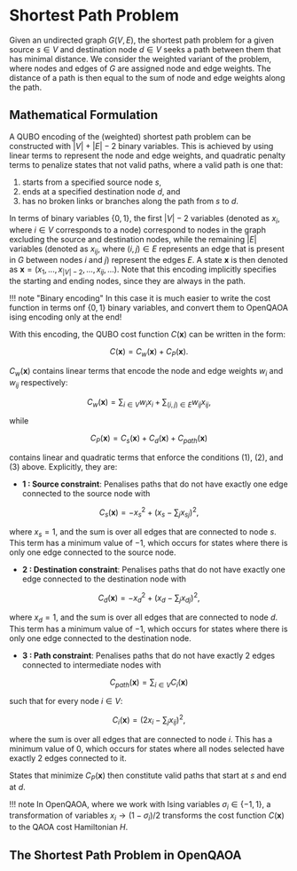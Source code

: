 # Shortest Path Problem

Given an undirected graph $G(V,E)$, the shortest path problem for a given source $s \in V$ and destination node $d \in V$ seeks a path between them that has minimal distance. We consider the weighted variant of the problem, where nodes and edges of $G$ are assigned node and edge weights. The distance of a path is then equal to the sum of node and edge weights along the path.

## Mathematical Formulation

A QUBO encoding of the (weighted) shortest path problem can be constructed with $|V| + |E| - 2$ binary variables. This is achieved by using linear terms to represent the node and edge weights, and quadratic penalty terms to penalize states that not valid paths, where a valid path is one that:

1.  starts from a specified source node $s$,
2.  ends at a specified destination node $d$, and
3.  has no broken links or branches along the path from $s$ to $d$.

In terms of binary variables $\{0, 1\}$, the first $|V|-2$ variables (denoted as $x_i$, where $i \in V$ corresponds to a node) correspond to nodes in the graph excluding the source and destination nodes, while the remaining $|E|$ variables (denoted as $x_{ij}$, where $(i,j) \in E$ represents an edge that is present in $G$ between nodes $i$ and $j$) represent the edges $E$. A state $\textbf{x}$ is then denoted as $\textbf{x} = (x_1,..., x_{|V|-2},...,x_{ij},...)$. Note that this encoding implicitly specifies the starting and ending nodes, since they are always in the path.

!!! note "Binary encoding"
    In this case it is much easier to write the cost function in terms onf $\{0,1\}$ binary variables, and convert them to OpenQAOA ising encoding only at the end!


With this encoding, the QUBO cost function $C(\textbf{x})$ can be written in the form: 

$$
C(\textbf{x}) = C_w(\textbf{x}) + C_P(\textbf{x}). 
$$

$C_w(\textbf{x})$ contains linear terms that encode the node and edge weights $w_i$ and $w_{ij}$ respectively:

$$
C_w(\textbf{x})= \sum_{i \in V} w_i x_i+ \sum_{(i,j) \in E} w_{ij} x_{ij},
$$

while 

$$
C_P(\textbf{x}) = C_s(\textbf{x}) + C_d(\textbf{x}) + C_{path}(\textbf{x})
$$ 

contains linear and quadratic terms that enforce the conditions (1), (2), and (3) above. Explicitly, they are:

-   **1 : Source constraint**: Penalises paths that do not have exactly one edge connected to the source node with

$$
C_s(\textbf{x}) = -x^2_s + (x_s - \sum_j x_{sj})^2,
$$

where $x_s = 1$, and the sum is over all edges that are connected to node $s$. This term has a minimum value of $-1$, which occurs for states where there is only one edge connected to the source node.

-   **2 : Destination constraint**: Penalises paths that do not have exactly one edge connected to the destination node with

$$
C_d(\textbf{x}) = -x^2_d + (x_d - \sum_j x_{dj})^2,
$$

where $x_d = 1$, and the sum is over all edges that are connected to node $d$. This term has a minimum value of $-1$, which occurs for states where there is only one edge connected to the destination node.

-   **3 : Path constraint**: Penalises paths that do not have exactly 2 edges connected to intermediate nodes with

$$
C_{path}(\textbf{x}) = \sum_{i \in V} C_i(\textbf{x})
$$

such that for every node $i \in V$:

$$
C_i(\textbf{x}) = (2x_i - \sum_j x_{ij})^2,
$$

where the sum is over all edges that are connected to node $i$. This has a minimum value of 0, which occurs for states where all nodes selected have exactly 2 edges connected to it.

States that minimize $C_P(\textbf{x})$ then constitute valid paths that start at $s$ and end at $d$.

!!! note
    In OpenQAOA, where we work with Ising variables $\sigma_i\in\{-1,1\}$, a transformation of variables $x_i \rightarrow (1-\sigma_i)/2$ transforms the cost function $C(\textbf{x})$ to  the QAOA cost Hamiltonian $H$.


## The Shortest Path Problem in OpenQAOA

